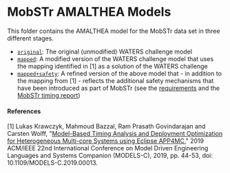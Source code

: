 # MobSTr AMALTHEA Models

This folder contains the AMALTHEA model for the MobSTr data set in three different stages. 

* [`original`](original): The original (unmodified) WATERS challenge model
* [`mapped`](mapped): A modified version of the WATERS challenge model that uses the mapping identified in [1] as a solution of the WATERS challenge
* [`mapped+safety`](mapped+safety): A refined version of the above model that - in addition to the mapping from [1] - reflects the additional safety mechanisms that have been introduced as part of MobSTr (see the [requirements](../org.panorama-research.mobstr.requirements) and the [MobSTr timing report](../org.panorama-research.mobstr.requirements/timing))



#### References

[1] Lukas Krawczyk, Mahmoud Bazzal, Ram Prasath Govindarajan and Carsten Wolff, "[Model-Based Timing Analysis and Deployment Optimization for Heterogeneous Multi-core Systems using Eclipse APP4MC](https://www.researchgate.net/profile/Lukas-Krawczyk/publication/336345570_Model-based_Timing_Analysis_and_Deployment_Optimization_for_Heterogeneous_Multi-Core_Systems_using_Eclipse_APP4MC/links/5e1483c14585159aa4b917cd/Model-based-Timing-Analysis-and-Deployment-Optimization-for-Heterogeneous-Multi-Core-Systems-using-Eclipse-APP4MC.pdf)," 2019 ACM/IEEE 22nd International Conference on Model Driven Engineering Languages and Systems Companion (MODELS-C), 2019, pp. 44-53, doi: 10.1109/MODELS-C.2019.00013.

